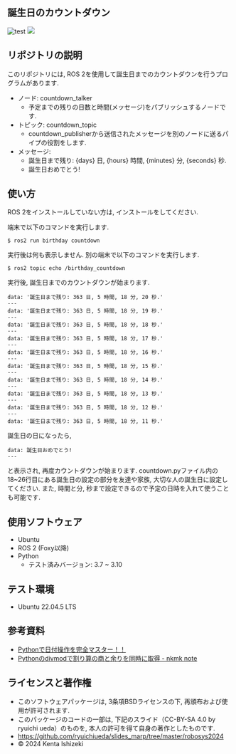 ## 誕生日のカウントダウン


![test](https://github.com/ken222d/birthday/actions/workflows/test.yml/badge.svg)
![](https://img.shields.io/github/license/ken222d/birthday)


## リポジトリの説明
このリポジトリには, ROS 2を使用して誕生日までのカウントダウンを行うプログラムがあります. 
* ノード: countdown_talker
  * 予定までの残りの日数と時間(メッセージ)をパブリッシュするノードです. 
* トピック: countdown_topic 
  * countdown_publisherから送信されたメッセージを別のノードに送るパイプの役割をします.
* メッセージ: 
  * 誕生日まで残り: {days} 日, {hours} 時間, {minutes} 分, {seconds} 秒. 
  * 誕生日おめでとう!

## 使い方
ROS 2をインストールしていない方は, インストールをしてください. 

端末で以下のコマンドを実行します. 
```
$ ros2 run birthday countdown
```
実行後は何も表示しません. 
別の端末で以下のコマンドを実行します. 
```
$ ros2 topic echo /birthday_countdown
```
実行後, 誕生日までのカウントダウンが始まります. 
```
data: '誕生日まで残り: 363 日, 5 時間, 18 分, 20 秒.'
---
data: '誕生日まで残り: 363 日, 5 時間, 18 分, 19 秒.'
---
data: '誕生日まで残り: 363 日, 5 時間, 18 分, 18 秒.'
---
data: '誕生日まで残り: 363 日, 5 時間, 18 分, 17 秒.'
---
data: '誕生日まで残り: 363 日, 5 時間, 18 分, 16 秒.'
---
data: '誕生日まで残り: 363 日, 5 時間, 18 分, 15 秒.'
---
data: '誕生日まで残り: 363 日, 5 時間, 18 分, 14 秒.'
---
data: '誕生日まで残り: 363 日, 5 時間, 18 分, 13 秒.'
---
data: '誕生日まで残り: 363 日, 5 時間, 18 分, 12 秒.'
---
data: '誕生日まで残り: 363 日, 5 時間, 18 分, 11 秒.'
```
誕生日の日になったら, 
```
data: 誕生日おめでとう!
---
```
と表示され, 再度カウントダウンが始まります. 
countdown.pyファイル内の18~26行目にある誕生日の設定の部分を友達や家族, 大切な人の誕生日に設定してください. 
また, 時間と分, 秒まで設定できるので予定の日時を入れて使うことも可能です. 

## 使用ソフトウェア
- Ubuntu
- ROS 2 (Foxy以降)
- Python
  - テスト済みバージョン: 3.7 ~ 3.10
## テスト環境
- Ubuntu 22.04.5 LTS

## 参考資料
- [Pythonで日付操作を完全マスター！！](https://qiita.com/papi_tokei/items/43b1d15a6694f576486c)
- [Pythonのdivmodで割り算の商と余りを同時に取得 - nkmk note](https://note.nkmk.me/python-divmod-quotient-remainder/)
## ライセンスと著作権

- このソフトウェアパッケージは, 3条項BSDライセンスの下, 再頒布および使用が許可されます. 
- このパッケージのコードの一部は, 下記のスライド（CC-BY-SA 4.0 by ryuichi ueda）のものを, 本人の許可を得て自身の著作としたものです. 
 - https://github.com/ryuichiueda/slides_marp/tree/master/robosys2024
- © 2024 Kenta Ishizeki
